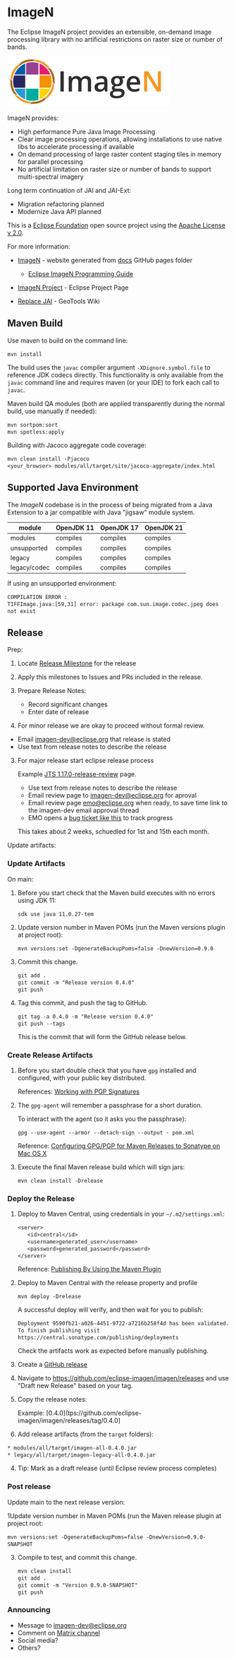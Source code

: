 # ImageN

The Eclipse ImageN project provides an extensible, on-demand image processing library with no artificial
restrictions on raster size or number of bands.

![](logo/imagen-horizontal-logo-small.png)

ImageN provides:

* High performance Pure Java Image Processing
* Clear image processing operations, allowing installations to use native libs to accelerate processing if available
* On demand processing of large raster content staging tiles in memory for parallel processing
* No artificial limitation on raster size or number of bands to support multi-spectral imagery

Long term continuation of JAI and JAI-Ext:

* Migration refactoring planned
* Modernize Java API planned

This is a [Eclipse Foundation](https://www.eclipse.org) open source project using the [Apache License v 2.0](LICENSE.md).

For more information:

* [ImageN](https://eclipse-imagen.github.io/imagen/) - website generated from [docs](docs) GitHub pages folder
  
   * [Eclipse ImageN Programming Guide](https://eclipse-imagen.github.io/imagen/guide/)
   
* [ImageN Project](https://projects.eclipse.org/projects/technology.imagen) - Eclipse Project Page
* [Replace JAI](https://github.com/geotools/geotools/wiki/Replace-JAI) - GeoTools Wiki

## Maven Build

Use maven to build on the command line:

    mvn install

The build uses the `javac` compiler argument `-XDignore.symbol.file` to reference JDK codecs directly. This functionality is only available from the `javac` command line and requires maven (or your IDE) to fork each call to `javac`.

Maven build QA modules (both are applied transparently during the normal build, use manually if needed):

    mvn sortpom:sort
    mvn spotless:apply

Building with Jacoco aggregate code coverage:

    mvn clean install -Pjacoco
    <your_browser> modules/all/target/site/jacoco-aggregate/index.html

## Supported Java Environment

The *ImageN* codebase is in the process of being migrated from a Java Extension to a jar compatible with Java "jigsaw" module system.

| module       | OpenJDK 11 | OpenJDK 17 | OpenJDK 21 |
|--------------|------------|------------|------------|
| modules      | compiles   | compiles   | compiles   | 
| unsupported  | compiles   | compiles   | compiles   | 
| legacy       | compiles   | compiles   | compiles   | 
| legacy/codec | compiles   | compiles   | compiles   | 

If using an unsupported environment:

```
COMPILATION ERROR : 
TIFFImage.java:[59,31] error: package com.sun.image.codec.jpeg does not exist
```

## Release

Prep:

1. Locate [Release Milestone](https://github.com/eclipse-imagen/imagen/milestones) for the release
2. Apply this milestones to Issues and PRs included in the release.
3. Prepare Release Notes:
   
   * Record significant changes
   * Enter date of release

3. For minor release we are okay to proceed without formal review.

  * Email imagen-dev@eclipse.org that release is stated
  * Use text from release notes to describe the release

3. For major release start eclipse release process
   
   Example [JTS 1.17.0-release-review](https://projects.eclipse.org/projects/locationtech.jts/reviews/1.17.0-release-review) page.
   
   * Use text from release notes to describe the release
   * Email review page to imagen-dev@eclipse.org for aproval
   * Email review page emo@eclipse.org when ready, to save time link to the imagen-dev email approval thread
   * EMO opens a [bug ticket like this](https://bugs.eclipse.org/bugs/show_bug.cgi?id=564358) to track progress
    
   This takes about 2 weeks, schuedled for 1st and 15th each month.

Update artifacts:

### Update Artifacts

On main:

1. Before you start check that the Maven build executes with no errors using JDK 11:

   ```
   sdk use java 11.0.27-tem
   ```

2. Update version number in Maven POMs (run the Maven versions plugin at project root):

   ```
   mvn versions:set -DgenerateBackupPoms=false -DnewVersion=0.9.0
   ```

3. Commit this change.

   ```
   git add .
   git commit -m "Release version 0.4.0"
   git push
   ```

4. Tag this commit, and push the tag to GitHub.

   ```
   git tag -a 0.4.0 -m "Release version 0.4.0"
   git push --tags
   ```

   This is the commit that will form the GitHub release below.

### Create Release Artifacts

1. Before you start double check that you have `gpg` installed and configured, with your public key distributed.

   References: [Working with PGP Signatures](https://central.sonatype.org/pages/working-with-pgp-signatures.html)

2. The `gpg-agent` will remember a passphrase for a short duration.

   To interact with the agent (so it asks you the passphrase):

   ```
   gpg --use-agent --armor --detach-sign --output - pom.xml
   ```

   Reference: [Configuring GPG/PGP for Maven Releases to Sonatype on Mac OS X](https://nblair.github.io/2015/10/29/maven-gpg-sonatype/)

2. Execute the final Maven release build which will sign jars:

   ```
   mvn clean install -Drelease
   ```

### Deploy the Release

1. Deploy to Maven Central, using credentials in your `~/.m2/settings.xml`:

   ```
   <server>
      <id>central</id>
      <username>generated_user</username>
      <password>generated_password</password>
   </server>
   ```

   Reference: [Publishing By Using the Maven Plugin](https://central.sonatype.org/publish/publish-portal-maven/)

2. Deploy to Maven Central with the release property and profile

   ```
   mvn deploy -Drelease
   ```
   
   A successful deploy will verify, and then wait for you to publish:
   
   ```
   Deployment 9590fb21-a026-4451-9722-a7216b258f4d has been validated. To finish publishing visit https://central.sonatype.com/publishing/deployments
   ```
   
   Check the artifacts work as expected before manually publishing.
 
4. Create a [GitHub release](https://github.com/eclipse-imagen/imagen/releases)

  1. Navigate to https://github.com/eclipse-imagen/imagen/releases and use "Draft new Release"
     based on your tag.

  2. Copy the release notes:

     Example: [0.4.0](tps://github.com/eclipse-imagen/imagen/releases/tag/0.4.0]

  3. Add release artifacts (from the `target` folders):

    * modules/all/target/imagen-all-0.4.0.jar
    * legacy/all/target/imagen-legacy-all-0.4.0.jar

  4. Tip: Mark as a draft release (until Eclipse review process completes)

### Post release

Update main to the next release version:

1Update version number in Maven POMs (run the Maven release plugin at project root:

   ```
   mvn versions:set -DgenerateBackupPoms=false -DnewVersion=0.9.0-SNAPSHOT
   ```

3. Compile to test, and commit this change.

   ```
   mvn clean install
   git add .
   git commit -m "Version 0.9.0-SNAPSHOT"
   git push
   ```  

### Announcing

* Message to [imagen-dev@eclipse.org](https://accounts.eclipse.org/mailing-list/imagen-dev)
* Comment on [Matrix channel](https://matrix.to/#/#technology.imagen-dev:matrix.eclipse.org)
* Social media?
* Others?

   
  